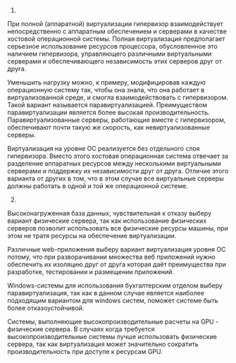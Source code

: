 1.

При полной (аппаратной) виртуализации гипервизор взаимодействует непосредственно с аппаратным обеспечением и серверами в качестве хостовой операционной системы.
Полная виртуализация предполагает серьезное использование ресурсов процессора, обусловленное это наличием гипервизора, управляющего различными виртуальными серверами и обеспечивающего независимость этих серверов друг от друга.

Уменьшить нагрузку можно, к примеру, модифицировав каждую операционную систему так, чтобы она знала, что она работает в виртуализованной среде, и смогла взаимодействовать с гипервизором. 
Такой вариант называется паравиртуализацией. Преимуществом паравиртуализации является более высокая производительность.
Паравиртуализованные серверы, работающие вместе с гипервизором, обеспечивают почти такую же скорость, как невиртуализованные серверы. 

Виртуализация на уровне ОС реализуется без отдельного слоя гипервизора.
Вместо этого хостовая операционная система отвечает за разделение аппаратных ресурсов между несколькими виртуальными серверами и поддержку их независимости друг от друга. 
Отличие этого варианта от других в том, что в этом случае все виртуальные серверы должны работать в одной и той же операционной системе.

2.

Высоконагруженная база данных, чувствительная к отказу выберу вариант физические сервера, так как использование физических серверов позволит использовать все физические ресурсы машины, при этом не тратя ресурсы на обеспечение виртуализации.

Различные web-приложения выберу вариант виртуализация уровня ОС потому, что при разворачивании множества веб приложений нужно обеспечить их изоляцию друг от друга которая даёт преимущества при разработке, тестировании и размещении приложений.

Windows-системы для использования бухгалтерским отделом выберу паравиртуализация, так как в данном случае является наиболее подходящим вариантом для windows систем, поможет системе быть более отказоустойчивой.

Системы, выполняющие высокопроизводительные расчеты на GPU - физические сервера. В случаях когда требуется высокопроизводительные системы лучше использовать физические сервера, так как виртуализация может значительно сократить производительность при доступе к ресурсам GPU.



